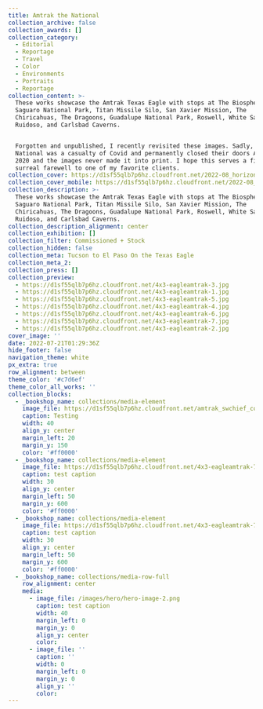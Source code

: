 ```yaml
---
title: Amtrak the National
collection_archive: false
collection_awards: []
collection_category:
  - Editorial
  - Reportage
  - Travel
  - Color
  - Environments
  - Portraits
  - Reportage
collection_content: >-
  These works showcase the Amtrak Texas Eagle with stops at The Biosphere 2,
  Saguaro National Park, Titan Missile Silo, San Xavier Mission, The
  Chiricahuas, The Dragoons, Guadalupe National Park, Roswell, White Sands,
  Ruidoso, and Carlsbad Caverns.


  Forgotten and unpublished, I recently revisited these images. Sadly, the
  National was a casualty of Covid and permanently closed their doors April,
  2020 and the images never made it into print. I hope this serves a fitting and
  surreal farewell to one of my favorite clients.
collection_cover: https://d1sf55qlb7p6hz.cloudfront.net/2022-08_horizontal-covers-5.jpg
collection_cover_mobile: https://d1sf55qlb7p6hz.cloudfront.net/2022-08_vertical-covers-7.jpg
collection_description: >-
  These works showcase the Amtrak Texas Eagle with stops at The Biosphere 2,
  Saguaro National Park, Titan Missile Silo, San Xavier Mission, The
  Chiricahuas, The Dragoons, Guadalupe National Park, Roswell, White Sands,
  Ruidoso, and Carlsbad Caverns.
collection_description_alignment: center
collection_exhibition: []
collection_filter: Commissioned + Stock
collection_hidden: false
collection_meta: Tucson to El Paso On the Texas Eagle
collection_meta_2:
collection_press: []
collection_preview:
  - https://d1sf55qlb7p6hz.cloudfront.net/4x3-eagleamtrak-3.jpg
  - https://d1sf55qlb7p6hz.cloudfront.net/4x3-eagleamtrak-1.jpg
  - https://d1sf55qlb7p6hz.cloudfront.net/4x3-eagleamtrak-5.jpg
  - https://d1sf55qlb7p6hz.cloudfront.net/4x3-eagleamtrak-4.jpg
  - https://d1sf55qlb7p6hz.cloudfront.net/4x3-eagleamtrak-6.jpg
  - https://d1sf55qlb7p6hz.cloudfront.net/4x3-eagleamtrak-7.jpg
  - https://d1sf55qlb7p6hz.cloudfront.net/4x3-eagleamtrak-2.jpg
cover_image: ''
date: 2022-07-21T01:29:36Z
hide_footer: false
navigation_theme: white
px_extra: true
row_alignment: between
theme_color: '#c7d6ef'
theme_color_all_works: ''
collection_blocks:
  - _bookshop_name: collections/media-element
    image_file: https://d1sf55qlb7p6hz.cloudfront.net/amtrak_swchief_covers-1-1.jpg
    caption: Testing
    width: 40
    align_y: center
    margin_left: 20
    margin_y: 150
    color: '#ff0000'
  - _bookshop_name: collections/media-element
    image_file: https://d1sf55qlb7p6hz.cloudfront.net/4x3-eagleamtrak-7.jpg
    caption: test caption
    width: 30
    align_y: center
    margin_left: 50
    margin_y: 600
    color: '#ff0000'
  - _bookshop_name: collections/media-element
    image_file: https://d1sf55qlb7p6hz.cloudfront.net/4x3-eagleamtrak-7.jpg
    caption: test caption
    width: 30
    align_y: center
    margin_left: 50
    margin_y: 600
    color: '#ff0000'
  - _bookshop_name: collections/media-row-full
    row_alignment: center
    media:
      - image_file: /images/hero/hero-image-2.png
        caption: test caption
        width: 40
        margin_left: 0
        margin_y: 0
        align_y: center
        color:
      - image_file: ''
        caption: ''
        width: 0
        margin_left: 0
        margin_y: 0
        align_y: ''
        color:
---
```

